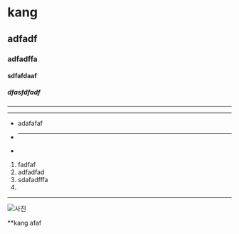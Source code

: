 # kang
## adfadf
### adfadffa
#### sdfafdaaf
##### dfasfdfadf
---
---
* adafafaf
* ---
* 
1. fadfaf
2. adfadfad
3. sdafadfffa
4. 





---

![사진](http://news.hankyung.com/nas_photo/201409/03.9096974.1.jpg)


**kang afaf
